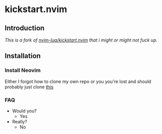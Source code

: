 # kickstart.nvim

## Introduction

*This is a fork of [nvim-lua/kickstart.nvim](https://github.com/nvim-lua/kickstart.nvim) that i might or might not fuck up.*

## Installation

### Install Neovim

Either I forgot how to clone my own repo or you you're lost and should probably just clone [this](https://github.com/nvim-lua/kickstart.nvim)

### FAQ

* Would you?
  * Yes
* Really?
  * No
